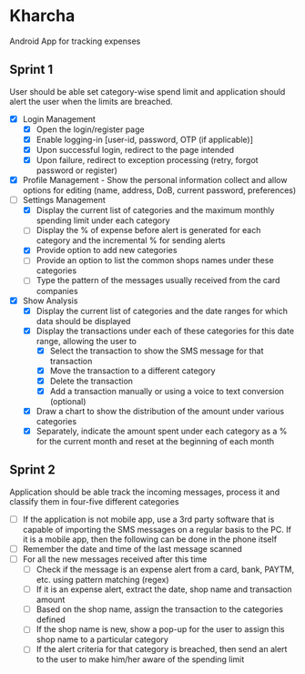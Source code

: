 # Kharcha

Android App for tracking expenses

## Sprint 1

User should be able set category-wise spend limit and application should alert the user when the limits are breached.

- [x] Login Management
    - [x] Open the login/register page
    - [x] Enable logging-in [user-id, password, OTP (if applicable)]
    - [x] Upon successful login, redirect to the page intended
    - [x] Upon failure, redirect to exception processing (retry, forgot password or register)
- [x] Profile Management - Show the personal information collect and allow options for editing (name, address, DoB, current password, preferences)
- [ ] Settings Management
    - [x] Display the current list of categories and the maximum monthly spending limit under each category
    - [ ] Display the % of expense before alert is generated for each category and the incremental % for sending alerts
    - [x] Provide option to add new categories
    - [ ] Provide an option to list the common shops names under these categories
    - [ ] Type the pattern of the messages usually received from the card companies
- [x] Show Analysis
    - [x] Display the current list of categories and the date ranges for which data should be displayed
    - [x] Display the transactions under each of these categories for this date range, allowing the user to 
        - [x] Select the transaction to show the SMS message for that transaction
        - [x] Move the transaction to a different category
        - [x] Delete the transaction
        - [x] Add a transaction manually or using a voice to text conversion (optional)
    - [x] Draw a chart to show the distribution of the amount under various categories
    - [x] Separately, indicate the amount spent under each category as a % for the current month and reset at the beginning of each month

## Sprint 2

Application should be able track the incoming messages, process it and classify them in four-five different categories

- [ ] If the application is not mobile app, use a 3rd party software that is capable of importing the SMS messages on a regular basis to the PC. If it is a mobile app, then the following can be done in the phone itself
- [ ] Remember the date and time of the last message scanned
- [ ] For all the new messages received after this time
    - [ ] Check if the message is an expense alert from a card, bank, PAYTM, etc. using pattern matching (regex)
    - [ ] If it is an expense alert, extract the date, shop name and transaction amount
    - [ ] Based on the shop name, assign the transaction to the categories defined
    - [ ] If the shop name is new, show a pop-up for the user to assign this shop name to a particular category
    - [ ] If the alert criteria for that category is breached, then send an alert to the user to make him/her aware of the spending limit